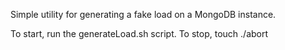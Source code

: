 Simple utility for generating a fake load on a MongoDB instance.

To start, run the generateLoad.sh script.
To stop, touch ./abort